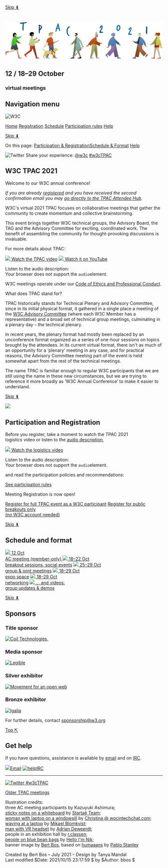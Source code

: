 [Skip ⬇](#intro "Skip to content")

[![TPAC 2021](images/TPAC-2021-cover.svg)](./)
==============================================

12 / 18–29 October
------------------

### virtual meetings

Navigation menu
---------------

![W3C](../../../Icons/WWW/w3c_home_nb_transp.png)

[Home]() [Registration](#participation) [Schedule](#schedule) [Participation rules](participation.html) [Help](#helpdesk)

[Skip ⬇](#participation "Next section")

On this page: [Participation & Registration](#participation)<span style="color: #005a9c;"></span>[Schedule & Format](#schedule) [Help](#helpdesk)

<img src="images/twitter-logo-blue.png" alt="Twitter" class="icon" srcset="images/twitter-logo-blue.svg" height="18" /> Share your experience: [@w3c](http://twitter.com/W3C) [\#w3cTPAC](https://twitter.com/search?src=typd&q=w3cTPAC "Search #w3cTPAC on Twitter")

W3C TPAC 2021
-------------

Welcome to our W3C annual conference!

*If you are already [registered](https://www.w3.org/2021/10/TPAC/#participation) and you have received the second confirmation email you may [go directly to the TPAC Attendee Hub](https://eur.cvent.me/yGw02).*

W3C's virtual 2021 TPAC focuses on collaborative meetings that gather the community to create momentum and collective brainstorming.

This event brings together W3C technical groups, the Advisory Board, the TAG and the Advisory Committee for exciting, coordinated work. The benefit of assembling the community for thought-provoking discussions is invaluable.

For more details about TPAC:

[![](images/tpac-video) Watch the TPAC video](https://player.streamfizz.live/en/embed/media/ckqrui0u21549598f0kzjizj2zxo) [![](images/tpac-video) Watch it on YouTube](https://www.youtube.com/watch?v=7GZu9LP6KRo "Video: What is TPAC?")

Listen to the audio description:  
Your browser does not support the `audio`element.

W3C meetings operate under our [Code of Ethics and Professional Conduct](../../../Consortium/cepc/).

What does TPAC stand for?

TPAC historically stands for Technical Plenary and Advisory Committee, since in its initial physical format, it gathered in a single place a meeting of the [W3C Advisory Committee](https://www.w3.org/2020/Process-20200915/#AC) (where each W3C Member has a representative) and a broad set of technical group meetings, culminating in a plenary day – the technical plenary.

In recent years, the plenary format had mostly been replaced by an unconference format organized as a series of one-hour sessions on topics brought by the attendees. In its current virtual format, there isn't as much of an opportunity for a ‘plenary’ meeting in any case, and for practical reasons, the Advisory Committee meeting part of the event is held somewhat apart from the rest of the technical meetings.

The name TPAC is familiar enough to regular W3C participants that we are still using the name in these new circumstances, but we are trying to reference it more broadly as ‘W3C Annual Conference’ to make it easier to understand.

[Skip ⬇](#schedule "Next section")

<img src="images/wave-hand" height="200" />

Participation and Registration
------------------------------

Before you register, take a moment to watch the TPAC 2021  
logistics video or listen to the [audio description](logisticsAudioDescription),

[![](images/logistics-video) Watch the logistics video](https://iframe.videodelivery.net/2b20ab3f12681abfdee08f067e58a36d?poster=https%3A%2F%2Fwww.w3.org%2F2021%2F10%2FTPAC%2Fimages%2Flogistics-video-orig)

Listen to the audio description:  
Your browser does not support the `audio`element.

and read the participation policies and recommendations:

[See participation rules](participation.html)

Meeting Registration is now open!

[Register for full TPAC event as a W3C participant](https://www.w3.org/register/tpac2021virtual) [Register for public breakouts only  
(no W3C account needed)](https://ti.to/w3c/tpac2021)

[Skip ⬇](#sponsors "Next section")

Schedule and format
-------------------

[![](images/sched1) 12 Oct  
AC meeting (member-only) ](ac-agenda.html) [![](images/sched2) 18–22 Oct  
breakout sessions, social events](format.html#oct18-22) [![](images/sched3) 25–29 Oct  
group & joint meetings](format.html#oct25-29) [![](images/sched5) 18–29 Oct  
expo space](format.html#expo) [![](images/sched4) 18–29 Oct  
networking](format.html#networking) [![](../../../2020/10/TPAC/w3cgroups) … and videos:  
group updates & demos](group-updates.html)

[Skip ⬇](#footer "Next section")

Sponsors
--------

### Title sponsor

[<img src="../../../2019/09/TPAC/coil-logo-black.png" alt="Coil Technologies," srcset="../../../2019/09/TPAC/coil-logo-black.svg" />](https://coil.com/)

### Media sponsor

[![Legible](../../../2020/10/TPAC/legible_logo_RGB-colour_250.png)](https://www.legible.com/)

### Silver exhibitor

[<img src="../../../comm/assets/logos/mow-logo_mow-horizontal.png" alt="Movement for an open web" srcset="../../../comm/assets/logos/mow-logo_mow-horizontal.svg" />](https://movementforanopenweb.com/)

### Bronze exhibitor

[![Igalia](../../../2018/10/TPAC/igalia.png)](https://www.igalia.com/)

For further details, contact <sponsorship@w3.org>

[Top ⇱](#header "Back to top")

Get help
--------

If you have questions, assistance is available by [email](mailto:w3t-tpregister@w3.org) and on [IRC](https://irc.w3.org/?channels=tpac-help).

[![](images/email.png)Email](mailto:w3t-tpregister@w3.org) [![](images/ircchat.png "help")IRC](https://irc.w3.org/?channels=tpac-help)

------------------------------------------------------------------------

[<img src="images/twitter-logo-blue.png" alt="Twitter" class="icon" srcset="images/twitter-logo-blue.svg" height="18" /> \#w3cTPAC](https://twitter.com/search?src=typd&q=w3cTPAC "Search #w3cTPAC on Twitter")

<a href="../../../2002/09/TPOverview.html" class="picto im-history">Older TPAC meetings</a>

<span class="small">Illustration credits:  
three AC meeting participants by Kazuyuki Ashimura;  
[sticky notes on a whiteboard](https://unsplash.com/photos/7tXA8xwe4W4) by [Startaê Team](https://unsplash.com/@startaeteam);  
[woman with laptop on a windowsill](https://unsplash.com/photos/mhmNmzxHBWs) by [Christina @ wocintechchat.com](https://unsplash.com/@wocintechchat);  
[waving at a laptop](https://www.pexels.com/photo/woman-in-blue-long-sleeve-shirt-sitting-by-the-table-4152969/) by [Mikael Blomkvist](https://www.pexels.com/@mikael-blomkvist);  
[man with VR headset](https://unsplash.com/photos/kJ2xdKJZZ9k) by [Adrian Deweerdt](https://unsplash.com/@adrian_deweerdt);  
people in an exhibition hall by [r.classen](https://www.shutterstock.com/fr/g/rclassenlayouts);  
[people on blue bean bags](https://unsplash.com/photos/73_kRzs9sqo) by [Hello I'm Nik](https://unsplash.com/@helloimnik);  
banner image by [Bert Bos](https://www.w3.org/People/Bos/), based on [humaaans](https://www.humaaans.com/) by [Pablo Stanley](https://twitter.com/pablostanley)</span>

Created by Bert Bos – July 2021 – Design by Tanya Mandal  
Last modified $Date: 2021/10/15 23:17:59 $ by $Author: bbos $
